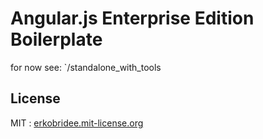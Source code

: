 # Angular.js Enterprise Edition Boilerplate

for now see: `/standalone_with_tools

## License

MIT : [erkobridee.mit-license.org](http://erkobridee.mit-license.org)